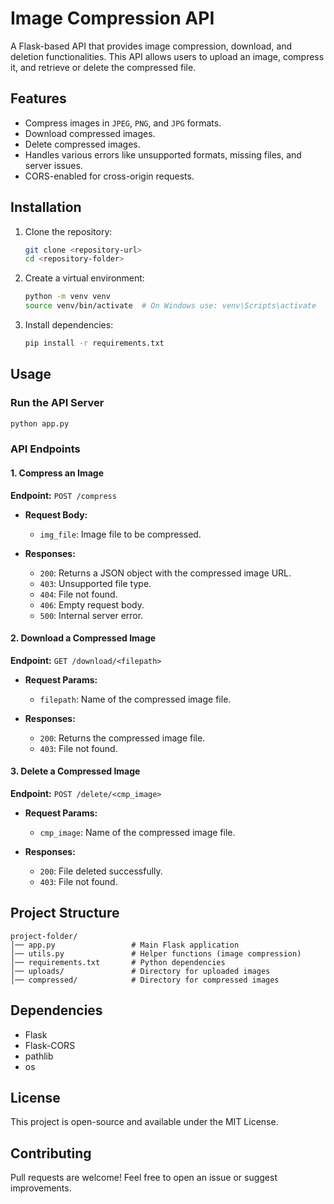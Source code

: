 # Image Compression API

A Flask-based API that provides image compression, download, and deletion functionalities. This API allows users to upload an image, compress it, and retrieve or delete the compressed file.

## Features
- Compress images in `JPEG`, `PNG`, and `JPG` formats.
- Download compressed images.
- Delete compressed images.
- Handles various errors like unsupported formats, missing files, and server issues.
- CORS-enabled for cross-origin requests.

## Installation

1. Clone the repository:
   ```sh
   git clone <repository-url>
   cd <repository-folder>
   ```

2. Create a virtual environment:
   ```sh
   python -m venv venv
   source venv/bin/activate  # On Windows use: venv\Scripts\activate
   ```

3. Install dependencies:
   ```sh
   pip install -r requirements.txt
   ```

## Usage

### Run the API Server
```sh
python app.py
```

### API Endpoints

#### 1. Compress an Image
**Endpoint:** `POST /compress`

- **Request Body:**
  - `img_file`: Image file to be compressed.

- **Responses:**
  - `200`: Returns a JSON object with the compressed image URL.
  - `403`: Unsupported file type.
  - `404`: File not found.
  - `406`: Empty request body.
  - `500`: Internal server error.

#### 2. Download a Compressed Image
**Endpoint:** `GET /download/<filepath>`

- **Request Params:**
  - `filepath`: Name of the compressed image file.

- **Responses:**
  - `200`: Returns the compressed image file.
  - `403`: File not found.

#### 3. Delete a Compressed Image
**Endpoint:** `POST /delete/<cmp_image>`

- **Request Params:**
  - `cmp_image`: Name of the compressed image file.

- **Responses:**
  - `200`: File deleted successfully.
  - `403`: File not found.

## Project Structure
```
project-folder/
│── app.py                 # Main Flask application
│── utils.py               # Helper functions (image compression)
│── requirements.txt       # Python dependencies
│── uploads/               # Directory for uploaded images
│── compressed/            # Directory for compressed images
```

## Dependencies
- Flask
- Flask-CORS
- pathlib
- os

## License
This project is open-source and available under the MIT License.

## Contributing
Pull requests are welcome! Feel free to open an issue or suggest improvements.

